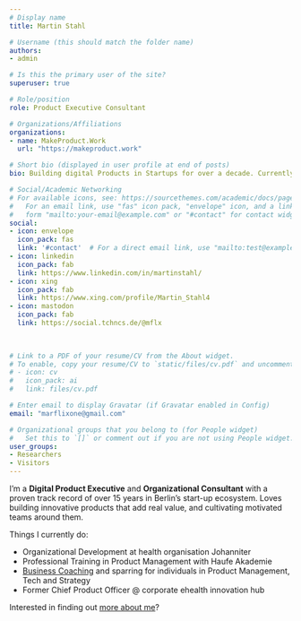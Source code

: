 ```yaml
---
# Display name
title: Martin Stahl

# Username (this should match the folder name)
authors:
- admin

# Is this the primary user of the site?
superuser: true

# Role/position
role: Product Executive Consultant

# Organizations/Affiliations
organizations:
- name: MakeProduct.Work
  url: "https://makeproduct.work"

# Short bio (displayed in user profile at end of posts)
bio: Building digital Products in Startups for over a decade. Currently coaching and consulting in Product Management, digital innovation and Organisational Development.

# Social/Academic Networking
# For available icons, see: https://sourcethemes.com/academic/docs/page-builder/#icons
#   For an email link, use "fas" icon pack, "envelope" icon, and a link in the
#   form "mailto:your-email@example.com" or "#contact" for contact widget.
social:
- icon: envelope
  icon_pack: fas
  link: '#contact'  # For a direct email link, use "mailto:test@example.org".
- icon: linkedin
  icon_pack: fab
  link: https://www.linkedin.com/in/martinstahl/
- icon: xing
  icon_pack: fab
  link: https://www.xing.com/profile/Martin_Stahl4
- icon: mastodon
  icon_pack: fab
  link: https://social.tchncs.de/@mflx
 

  
# Link to a PDF of your resume/CV from the About widget.
# To enable, copy your resume/CV to `static/files/cv.pdf` and uncomment the lines below.
# - icon: cv
#   icon_pack: ai
#   link: files/cv.pdf

# Enter email to display Gravatar (if Gravatar enabled in Config)
email: "marflixone@gmail.com"

# Organizational groups that you belong to (for People widget)
#   Set this to `[]` or comment out if you are not using People widget.
user_groups:
- Researchers
- Visitors
---
```

I’m a **Digital Product Executive** and **Organizational Consultant** with a proven track record of over 15 years in Berlin’s start-up ecosystem. Loves building innovative products that add real value, and cultivating motivated teams around them. 

Things I currently do:

* Organizational Development at health organisation Johanniter
* Professional Training in Product Management with Haufe Akademie
* [Business Coaching](businesscoach) and sparring for individuals in Product Management, Tech and Strategy
* Former Chief Product Officer @ corporate ehealth innovation hub 

Interested in finding out [more about me](credentials/aboutme)?
